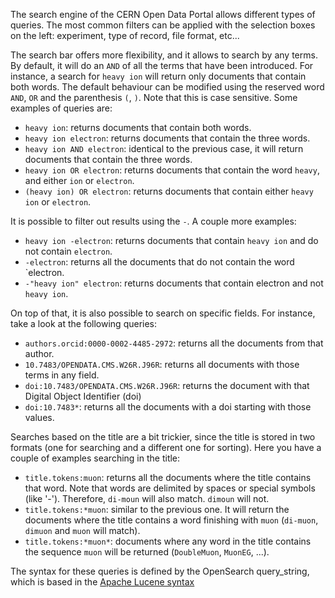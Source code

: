 The search engine of the CERN Open Data Portal allows different types of queries. The most common filters can be applied with the selection boxes on the left: experiment, type of record, file format, etc...

The search bar offers more flexibility, and it allows to search by any terms. By default, it will do an `AND` of all
the terms that have been introduced. For instance, a search for `heavy ion` will return only documents that contain both
words. The default behaviour can be modified using the reserved word `AND`, `OR` and the parenthesis `(`, `)`. Note that
this is case sensitive. Some examples of queries are:

* `heavy ion`: returns documents that contain both words.
* `heavy ion electron`: returns documents that contain the three words.
* `heavy ion AND electron`: identical to the previous case, it will return documents that contain the three words.
* `heavy ion OR electron`: returns documents that contain the word `heavy`, and either `ion` or `electron`.
* `(heavy ion) OR electron`: returns documents that contain either `heavy ion` or `electron`.

It is possible to filter out results using the `-`. A couple more examples:

* `heavy ion -electron`: returns documents that contain `heavy ion` and do not contain `electron`.
* `-electron`: returns all the documents that do not contain the word `electron.
* `-"heavy ion" electron`: returns documents that contain electron and not `heavy ion`.

On top of that, it is also possible to search on specific fields. For instance, take a look at the following queries:

* `authors.orcid:0000-0002-4485-2972`: returns all the documents from that author.
* `10.7483/OPENDATA.CMS.W26R.J96R`: returns all documents with those terms in any field.
* `doi:10.7483/OPENDATA.CMS.W26R.J96R`: returns the document with that Digital Object Identifier (doi)
* `doi:10.7483*`: returns all the documents with a doi starting with those values.

Searches based on the title are a bit trickier, since the title is stored in two formats (one for searching
and a different one for sorting). Here you have a couple of examples searching in the title:

* `title.tokens:muon`: returns all the documents where the title contains that word. Note that words are delimited by spaces or special symbols (like '-'). Therefore, `di-moun` will also match. `dimoun` will not.
* `title.tokens:*muon`: similar to the previous one. It will return the documents where the title contains a word finishing with `muon` (`di-muon`, `dimuon` and `muon` will match).
* `title.tokens:*muon*`: documents where any word in the title contains the sequence `muon` will be returned (`DoubleMuon`, `MuonEG`, ...).

The syntax for these queries is defined by the OpenSearch query_string, which is based in the [Apache Lucene syntax](https://lucene.apache.org/core/2_9_4/queryparsersyntax.html)

